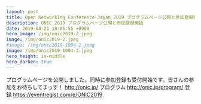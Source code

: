```yaml
---
layout: post
title: Open NetworkIng Conference Japan 2019 プログラムページ公開と参加登録開始
description: ONIC 2019 プログラムページ公開と参加登録開始
date: 2019-08-21 18:05:55 +0900
hero_image: /img/onic2019-2.jpeg
image: /img/onic2019-2.jpeg
#image: /img/onic2019-1004-2.jpeg
image: /img/onic2019-1004-3.jpeg
hero_height: is-middle
hero_darken: true
---
```

プログラムページを公開しました。同時に参加登録も受付開始です。皆さんの参加をお待ちしてまっす！
http://onic.jp/
プログラム
http://onic.jp/program/
登録
https://eventregist.com/e/ONIC2019